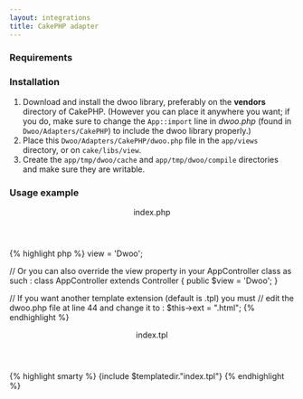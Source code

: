 ```yaml
---
layout: integrations
title: CakePHP adapter
---
```


### Requirements

### Installation
1. Download and install the dwoo library, preferably on the **vendors** directory of CakePHP. (However you can place it
 anywhere you want; if you do, make sure to change the `App::import` line in *dwoo.php*
 (found in `Dwoo/Adapters/CakePHP`) to include the dwoo library properly.)
2. Place this `Dwoo/Adapters/CakePHP/dwoo.php` file in the `app/views` directory, or on `cake/libs/view`.
3. Create the `app/tmp/dwoo/cache` and `app/tmp/dwoo/compile` directories and make sure they are writable.

### Usage example
<div class="code-box synopsis">
<header>index.php</header>
{% highlight php %}
<?php
// In your controller class you need to change the view property to
// use Dwoo at some point in the execution using :
$this->view = 'Dwoo';
 
// Or you can also override the view property in your AppController class as such :
class AppController extends Controller {
    public $view = 'Dwoo';
}
 
// If you want another template extension (default is .tpl) you must
// edit the dwoo.php file at line 44 and change it to :
$this->ext = ".html";
{% endhighlight %}
</div>

<div class="code-box synopsis">
<header>index.tpl</header>
{% highlight smarty %}
{include $templatedir."index.tpl"}
{% endhighlight %}
</div>
